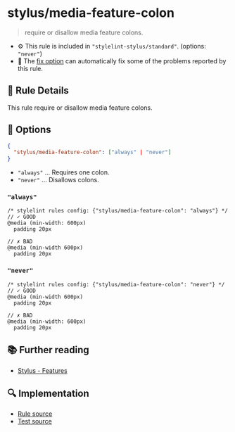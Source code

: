 # stylus/media-feature-colon

> require or disallow media feature colons.

- :gear: This rule is included in `"stylelint-stylus/standard"`. (options: `"never"`)
- :wrench: The [fix option](https://stylelint.io/user-guide/usage/options#fix) can automatically fix some of the problems reported by this rule.

## :book: Rule Details

This rule require or disallow  media feature colons.

## :wrench: Options

```json
{
  "stylus/media-feature-colon": ["always" | "never"]
}
```

- `"always"` ... Requires one colon.
- `"never"` ... Disallows colons.

### `"always"`

```styl
/* stylelint rules config: {"stylus/media-feature-colon": "always"} */
// ✓ GOOD
@media (min-width: 600px)
  padding 20px

// ✗ BAD
@media (min-width 600px)
  padding 20px
```

### `"never"`

```styl
/* stylelint rules config: {"stylus/media-feature-colon": "never"} */
// ✓ GOOD
@media (min-width 600px)
  padding 20px

// ✗ BAD
@media (min-width: 600px)
  padding 20px
```

## :books: Further reading

- [Stylus - Features]

[Stylus - Features]: https://stylus-lang.com/#features

## :mag: Implementation

- [Rule source](https://github.com/stylus/stylelint-stylus/blob/main/lib/rules/media-feature-colon.js)
- [Test source](https://github.com/stylus/stylelint-stylus/blob/main/tests/lib/rules/media-feature-colon.js)
